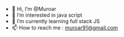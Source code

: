 - 👋 Hi, I’m @Muroar
- 👀 I’m interested in java script
- 🌱 I’m currently learning full stack JS
- 📫 How to reach me : muroar91@gmail.com

<!---
Muroar/Muroar is a ✨ special ✨ repository because its `README.md` (this file) appears on your GitHub profile.
You can click the Preview link to take a look at your changes.
--->
